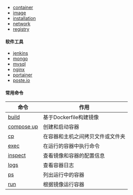 - [container](/docker/container.md)
- [image](/docker/image.md)
- [installation](/docker/installation.md)
- [network](/docker/network.md)
- [registry](/docker/registry.md)

#### 软件工具

- [jenkins](/docker/jenkins.md)
- [mongo](/docker/mongo.md)
- [mysql](/docker/mysql.md)
- [nginx](/docker/nginx.md)
- [portainer](/docker/portainer.md)
- [poste.io](/docker/poste.io.md)

#### 常用命令

| 命令 | 作用 |
| - | - |
| [build](/docker/build.md) | 基于Dockerfile构建镜像 |
| [compose up](/docker/compose-up.md) | 创建和启动容器 |
| [cp](/docker/cp.md) | 在容器和主机之间拷贝文件或文件夹 |
| [exec](/docker/exec.md) | 在运行的容器中执行命令 |
| [inspect](/docker/inspect.md) | 查看镜像和容器的配置信息 |
| [logs](/docker/logs.md) | 查看容器日志 |
| [ps](/docker/ps.md) | 列出运行中的容器 |
| [run](/docker/run.md) | 根据镜像运行容器 |